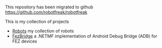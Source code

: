 This repository has been migrated to github
https://github.com/robotfreak/robotfreak

This is my collection of projects

  * [Robots](Robots.md) my collection of robots
  * [FezBridge](FezBridge.md) a .NETMF implementation of Android Debug Bridge (ADB) for FEZ devices